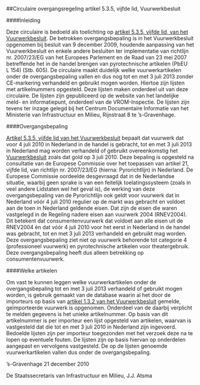 <meta http-equiv='Content-Type' content='text/html; charset=utf-8' />

##Circulaire overgangsregeling artikel 5.3.5, vijfde lid, Vuurwerkbesluit

####Inleiding

Deze circulaire is bedoeld als toelichting op [artikel 5.3.5, vijfde lid, van het Vuurwerkbesluit](../../../../../../../../../AMvB/vuurwerkbesluit/BWBR0013360/README.md). De betrokken overgangsbepaling is in het Vuurwerkbesluit opgenomen bij besluit van 9 december 2009, houdende aanpassing van het Vuurwerkbesluit en enkele andere besluiten ter implementatie van richtlijn nr. 2007/23/EG van het Europees Parlement en de Raad van 23 mei 2007 betreffende het in de handel brengen van pyrotechnische artikelen (PbEU L 154) (Stb. 605). De circulaire maakt duidelijk welke vuurwerkartikelen onder de overgangsbepaling vallen en dus nog tot en met 3 juli 2013 zonder CE-markering verhandeld en gebruikt mogen worden. Hiertoe zijn lijsten met artikelnummers opgesteld. Deze lijsten maken onderdeel uit van deze circulaire. De lijsten zijn gepubliceerd op de website van het landelijke meld- en informatiepunt, onderdeel van de VROM-Inspectie. De lijsten zijn tevens ter inzage gelegd bij het Centrum Documentaire Informatie van het Ministerie van Infrastructuur en Milieu, Rijnstraat 8 te ’s-Gravenhage.    

####Overgangsbepaling

[Artikel 5.3.5, vijfde lid van het Vuurwerkbesluit](../../../../../../../../../AMvB/vuurwerkbesluit/BWBR0013360/README.md) bepaalt dat vuurwerk dat voor 4 juli 2010 in Nederland in de handel is gebracht, tot en met 3 juli 2013 in Nederland mag worden verhandeld of gebruikt overeenkomstig het [Vuurwerkbesluit](../../../../../../../../../AMvB/vuurwerkbesluit/BWBR0013360/README.md) zoals dat gold op 3 juli 2010. Deze bepaling is opgesteld na consultatie van de Europese Commissie over het toepassen van artikel 21, vijfde lid, van richtlijn nr. 2007/23/EG (hierna: Pyrorichtlijn) in Nederland. De Europese Commissie oordeelde desgevraagd dat in de Nederlandse situatie, waarbij geen sprake is van een feitelijk toelatingssysteem (zoals in veel andere Lidstaten wel het geval is), de werking van deze overgangsbepaling van de Pyrorichtlijn ook geldt voor vuurwerk dat in Nederland vóór 4 juli 2010 regulier op de markt was gebracht en voldoet aan de toen in Nederland geldende eisen. Dat zijn de eisen die waren vastgelegd in de Regeling nadere eisen aan vuurwerk 2004 (RNEV2004). Dit betekent dat consumentenvuurwerk dat voldoet aan alle eisen uit de RNEV2004 èn dat vóór 4 juli 2010 voor het eerst in Nederland in de handel was gebracht, tot en met 3 juli 2013 verhandeld en gebruikt mag worden. Deze overgangsbepaling ziet niet op vuurwerk behorende tot categorie 4 (professioneel vuurwerk) en pyrotechnische artikelen voor theatergebruik. Deze overgangsbepaling heeft dus alleen betrekking op consumentenvuurwerk.    

####Welke artikelen

Om vast te kunnen leggen welke vuurwerkartikelen onder de overgangsbepaling tot en met 3 juli 2013 verhandeld of gebruikt mogen worden, is gebruik gemaakt van de database waarin al het door de importeurs op basis van [artikel 1.3.2 van het Vuurwerkbesluit](../../../../../../../../../AMvB/vuurwerkbesluit/BWBR0013360/README.md) gemelde, geïmporteerde vuurwerk is opgenomen. Onderdeel van de daarbij verplicht te melden gegevens is het unieke artikelnummer. Op basis van dit artikelnummer is per importeur een lijst opgesteld van artikelen, waarvan is vastgesteld dat die tot en met 3 juli 2010 in Nederland zijn ingevoerd. Bedoelde lijsten zijn per importeur toegezonden met het verzoek deze na te lopen op eventuele fouten. De lijsten zijn op basis hiervan op onderdelen aangepast en vervolgens vastgesteld. De op de lijsten genoemde vuurwerkartikelen vallen dus onder de overgangsbepaling.      

’s-Gravenhage 
21 december 2010   

De 
Staatssecretaris van Infrastructuur en Milieu, 
J.J. Atsma     
